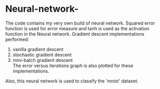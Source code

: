 # Neural-network-

The code contains my very own build of neural network. Squared error function is used for error measure and tanh is used as the activation function in the Neural network. 
Gradient descent implementations performed:<br/>
1) vanilla gradient descent<br/>
2) stochastic gradient descent<br/>
3) mini-batch gradient descent<br/>
The error versus iterations graph is also plotted for these implementations.<br/>

Also, this neural network is used to classify the 'mnist' dataset. 
